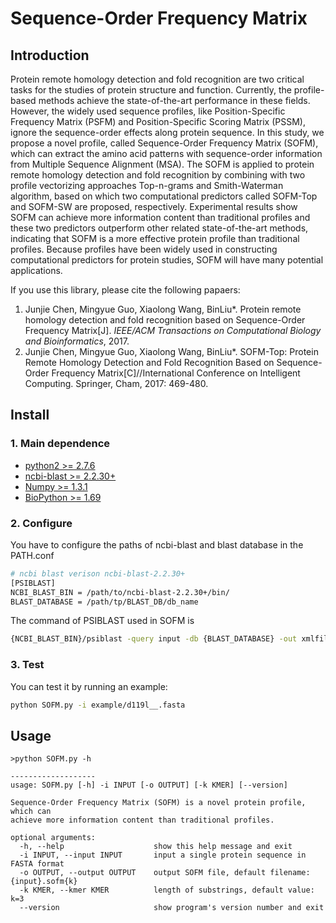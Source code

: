 # Sequence-Order Frequency Matrix
## Introduction
Protein remote homology detection and fold recognition are two critical tasks for the studies of protein structure and function. Currently, the profile-based methods achieve the state-of-the-art performance in these fields. However, the widely used sequence profiles, like Position-Specific Frequency Matrix (PSFM) and Position-Specific Scoring Matrix (PSSM), ignore the sequence-order effects along protein sequence. In this study, we propose a novel profile, called Sequence-Order Frequency Matrix (SOFM), which can extract the amino acid patterns with sequence-order information from Multiple Sequence Alignment (MSA). The SOFM is applied to protein remote homology detection and fold recognition by combining with two profile vectorizing approaches Top-n-grams and Smith-Waterman algorithm, based on which two computational predictors called SOFM-Top and SOFM-SW are proposed, respectively. Experimental results show SOFM can achieve more information content than traditional profiles and these two predictors outperform other related state-of-the-art methods, indicating that SOFM is a more effective protein profile than traditional profiles. Because profiles have been widely used in constructing computational predictors for protein studies, SOFM will have many potential applications.  

If you use this library, please cite the following papaers:  
1. Junjie Chen, Mingyue Guo, Xiaolong Wang, BinLiu*. Protein remote homology detection and fold recognition based on Sequence-Order Frequency Matrix[J]. *IEEE/ACM Transactions on Computational Biology and Bioinformatics*, 2017.   
2. Junjie Chen, Mingyue Guo, Xiaolong Wang, BinLiu*. SOFM-Top: Protein Remote Homology Detection and Fold Recognition Based on Sequence-Order Frequency Matrix[C]//International Conference on Intelligent Computing. Springer, Cham, 2017: 469-480.

## Install
### 1. Main dependence  
* [python2 >= 2.7.6](https://www.python.org/)
* [ncbi-blast >= 2.2.30+](https://blast.ncbi.nlm.nih.gov/Blast.cgi)
* [Numpy >= 1.3.1](http://www.numpy.org/)
* [BioPython >= 1.69](http://biopython.org/)

### 2. Configure  
You have to configure the paths of ncbi-blast and blast database in the PATH.conf
```Bash  
# ncbi blast verison ncbi-blast-2.2.30+
[PSIBLAST]
NCBI_BLAST_BIN = /path/to/ncbi-blast-2.2.30+/bin/
BLAST_DATABASE = /path/tp/BLAST_DB/db_name
```  
The command of PSIBLAST used in SOFM is   
```Bash  
{NCBI_BLAST_BIN}/psiblast -query input -db {BLAST_DATABASE} -out xmlfile -outfmt 5 -num_iterations 3 -evalue 0.001 -num_threads 5
```  

### 3. Test  
You can test it by running an example:  
```Bash  
python SOFM.py -i example/d119l__.fasta
```

## Usage
```Shell
>python SOFM.py -h  

-------------------
usage: SOFM.py [-h] -i INPUT [-o OUTPUT] [-k KMER] [--version]

Sequence-Order Frequency Matrix (SOFM) is a novel protein profile, which can
achieve more information content than traditional profiles.

optional arguments:
  -h, --help                    show this help message and exit
  -i INPUT, --input INPUT       input a single protein sequence in FASTA format
  -o OUTPUT, --output OUTPUT    output SOFM file, default filename: {input}.sofm{k}
  -k KMER, --kmer KMER          length of substrings, default value: k=3
  --version                     show program's version number and exit 
```  
   

